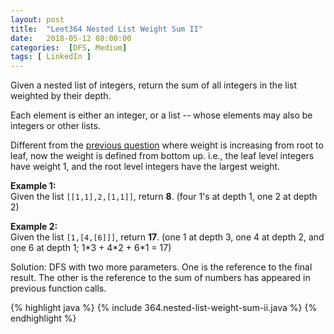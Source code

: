 ```yaml
---
layout: post
title:  "Leet364 Nested List Weight Sum II"
date:   2018-05-12 08:00:00
categories:  [DFS, Medium]
tags: [ LinkedIn ]
---
```


<div class="question-description__2cX5"><div><p>Given a nested list of integers, return the sum of all integers in the list weighted by their depth.</p>

<p>Each element is either an integer, or a list -- whose elements may also be integers or other lists.</p>

<p>Different from the <a href="https://leetcode.com/problems/nested-list-weight-sum/">previous question</a> where weight is increasing from root to leaf, now the weight is defined from bottom up. i.e., the leaf level integers have weight 1, and the root level integers have the largest weight.</p>

<p><b>Example 1:</b><br>
Given the list <code>[[1,1],2,[1,1]]</code>, return <b>8</b>. (four 1's at depth 1, one 2 at depth 2)</p>

<p><b>Example 2:</b><br>
Given the list <code>[1,[4,[6]]]</code>, return <b>17</b>. (one 1 at depth 3, one 4 at depth 2, and one 6 at depth 1; 1*3 + 4*2 + 6*1 = 17)
</p></div></div>

Solution: DFS with two more parameters. One is the reference to the final result. The other is the reference to the sum of numbers has appeared in previous function calls.

{% highlight java %}
{% include 364.nested-list-weight-sum-ii.java %}
{% endhighlight %}
